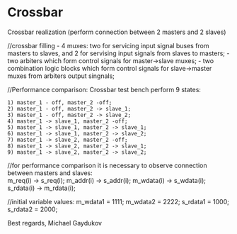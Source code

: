 # Crossbar
Crossbar realization (perform connection between  2 masters and 2 slaves)

//crossbar filling
    - 4 muxes: two for servicing input signal buses from masters to slaves, and 2 for servising input signals from slaves to masters; 
    - two arbiters which form control signals for master->slave muxes;
    - two combination logic blocks which form control signals for slave->master muxes from arbiters output singnals;
    
//Performance comparison:
Crossbar test bench perform 9 states:

    1) master_1 - off, master_2 -off;
    2) master_1 - off, master_2 -> slave_1;
    3) master_1 - off, master_2 -> slave_2;
    4) master_1 -> slave_1, master_2 -off;
    5) master_1 -> slave_1, master_2 -> slave_1;
    6) master_1 -> slave_1, master_2 -> slave_2;
    7) master_1 -> slave_2, master_2 -off;
    8) master_1 -> slave_2, master_2 -> slave_1;
    9) master_1 -> slave_2, master_2 -> slave_2;
    
//for performance comparison it is necessary to observe connection between masters and slaves:   
    m_req(i) -> s_req(i);
    m_addr(i) -> s_addr(i);
    m_wdata(i) -> s_wdata(i);
    s_rdata(i) -> m_rdata(i);
    
//initial variable values: 
    m_wdata1 = 1111;
    m_wdata2 = 2222;
    s_rdata1 = 1000;
    s_rdata2 = 2000;
    
Best regards,
Michael Gaydukov
      
